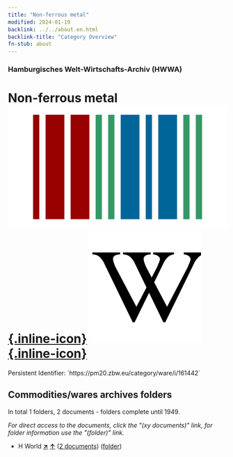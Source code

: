 ```yaml
---
title: "Non-ferrous metal"
modified: 2024-01-19
backlink: ../../about.en.html
backlink-title: "Category Overview"
fn-stub: about
---
```


### Hamburgisches Welt-Wirtschafts-Archiv (HWWA)

# Non-ferrous metal &#160; [![Wikidata](/images/Wikidata-logo.svg "Wikidata"){.inline-icon}](http://www.wikidata.org/entity/Q5679431) [![Wikipedia](/images/Wikipedia-W.svg "Wikipedia"){.inline-icon}](https://en.wikipedia.org/wiki/Non-ferrous_metal)

<div class="hint">Persistent Identifier: `https://pm20.zbw.eu/category/ware/i/161442`</div>







## Commodities/wares archives folders







In total 1 folders, 2 documents - folders complete until 1949.

_For direct access to the documents, click the "(xy documents)" link, for folder information use the "(folder)" link._


- H World [**&nearr;**](../../../geo/i/141728/about.en.html "World (all folders)") [**&uarr;**](../../../geo/about.en.html#H "Country category system") (<a href="https://pm20.zbw.eu/iiifview/folder/wa/161442,141728" title="about: Non-ferrous metal : World" target="_blank">2 documents</a>) ([folder](../../../../folder/wa/1614xx/161442/1417xx/141728/about.en.html))



<a id="filmsections" />













